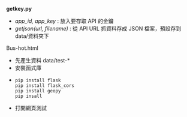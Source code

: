 **getkey.py**

- _app_id, app_key_ : 放入要存取 API 的金鑰
- _getjson(url, filename)_ : 從 API URL 抓資料存成 JSON 檔案，預設存到 data/資料夾下

Bus-hot.html

- 先產生資料 data/test-\*
- 安裝函式庫
- ```
  pip install flask
  pip install flask_cors
  pip install geopy
  pip insall
  ```
- 打開網頁測試

